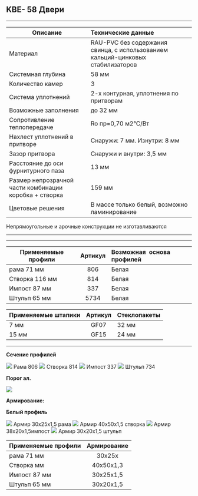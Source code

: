 ## **KBE- 58 Двери**

* * *

| Описание  |  Технические данные |
|----------------|:----------|
|  Материал | RAU-PVC без содержания свинца, с использованием кальций-цинковых стабилизаторов | 
|  Системная глубина | 58 мм | 
|  Количество камер | 3 | 
|  Система уплотнений | 2-х контурная, уплотнения по притворам | 
|  Возможные заполнения | до 32 мм | 
| Сопротивление теплопередаче | Ro пр=0,70 м2°С/Вт |
|  Нахлест уплотнений в притворе | Снаружи: 7 мм. Изнутри: 8 мм | 
|  Зазор притвора | Снаружи и внутри: 3,5 мм | 
|  Расстояние до оси фурнитурного паза | 13 мм | 
|  Размер непрозрачной части комбинации коробка + створка | 159 мм | 
| Цветовые решения | В массе только белый, возможно ламинирование | 

Непрямоугольные и арочные конструкции не изготавливаются

* * *

* * *

| Применяемые профили | Артикул | Возможная  основа профилей |
|----------------|:---------:|:----------|
| рама 71 мм |  806  |  Белая |
| Створка 116 мм  | 814  |  Белая |
| Импост 87 мм | 337 |  Белая |
| Штульп 65 мм | 5734 |  Белая |

| Применяемые штапики | Артикул | Стеклопакеты |
|----------------|:---------:|:----------|
| 7 мм | GF07  |  32 мм |
| 15 мм | GF15 |  24 мм |

* * *

**Сечение профилей**

![](https://raw.githubusercontent.com/blackmixer/help_os/master/kveGut58dveri/media/image1.png)
Рама 806
![](https://raw.githubusercontent.com/blackmixer/help_os/master/kveGut58dveri/media/image2.png)
Створка 814
![](https://raw.githubusercontent.com/blackmixer/help_os/master/kveGut58dveri/media/image3.png)
Импост 337
![](https://raw.githubusercontent.com/blackmixer/help_os/master/kveGut58dveri/media/image4.png)
Штульп 734

**Порог ал.**

![](https://raw.githubusercontent.com/blackmixer/help_os/master/kveGut58dveri/media/image5.png)

**Армирование:**

**Белый профиль**

![](https://raw.githubusercontent.com/blackmixer/help_os/master/kveGut58dveri/media/image6.png)
Армир 30х25х1,5 рама
![](https://raw.githubusercontent.com/blackmixer/help_os/master/kveGut58dveri/media/image7.png)
Армир 40х50х1,5 створка
![](https://raw.githubusercontent.com/blackmixer/help_os/master/kveGut58dveri/media/image8.png)
Армир 38x20x1,5импост
![](https://raw.githubusercontent.com/blackmixer/help_os/master/kveGut58dveri/media/image9.png)
Армир 30x20x1,5 штульп

| Применяемые профили | Армирование | 
|----------------|:---------:|
| рама 71 мм | 30х25х | 
| Створка мм | 40х50х1,3 | 
| Импост 87 мм | 30х25x1,5 | 
| Штульп 65 мм | 30x20x1,5 |
